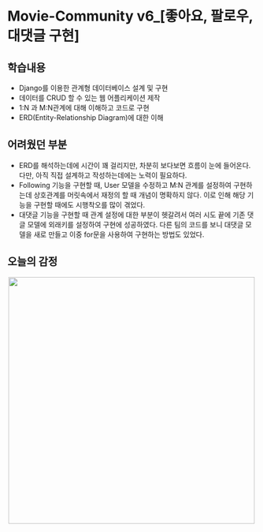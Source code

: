 # Movie-Community v6_[좋아요, 팔로우, 대댓글 구현]
## 학습내용
- Django를 이용한 관계형 데이터베이스 설계 및 구현
- 데이터를 CRUD 할 수 있는 웹 어플리케이션 제작
- 1:N 과 M:N관계에 대해 이해하고 코드로 구현
- ERD(Entity-Relationship Diagram)에 대한 이해
## 어려웠던 부분
- ERD를 해석하는데에 시간이 꽤 걸리지만, 차분히 보다보면 흐름이 눈에 들어온다. 다만, 아직 직접 설계하고 작성하는데에는 노력이 필요하다.
- Following 기능을 구현할 때, User 모델을 수정하고 M:N 관계를 설정하여 구현하는데 상호관계를 머릿속에서 재정의 할 때 개념이 명확하지 않다. 이로 인해 해당 기능을 구현할 때에도 시행착오를 많이 겪었다.
- 대댓글 기능을 구현할 때 관계 설정에 대한 부분이 헷갈려서 여러 시도 끝에 기존 댓글 모델에 외래키를 설정하여 구현에 성공하였다. 다른 팀의 코드를 보니 대댓글 모델을 새로 만들고 이중 for문을 사용하여 구현하는 방법도 있었다.
## 오늘의 감정
<div align='center'>
<img src="https://i.pinimg.com/originals/ab/98/18/ab98188c1e57c8c43baff2d5713a6921.png" width="500" height="500">
</div>